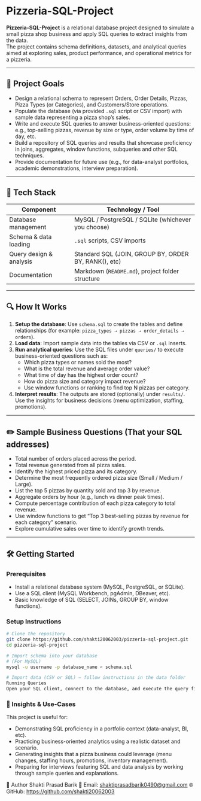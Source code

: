 # Pizzeria-SQL-Project

**Pizzeria-SQL-Project** is a relational database project designed to simulate a small pizza shop business and apply SQL queries to extract insights from the data.  
The project contains schema definitions, datasets, and analytical queries aimed at exploring sales, product performance, and operational metrics for a pizzeria.

---

## 🚀 Project Goals

- Design a relational schema to represent Orders, Order Details, Pizzas, Pizza Types (or Categories), and Customers/Store operations.  
- Populate the database (via provided `.sql` script or CSV import) with sample data representing a pizza shop’s sales.  
- Write and execute SQL queries to answer business-oriented questions: e.g., top-selling pizzas, revenue by size or type, order volume by time of day, etc.  
- Build a repository of SQL queries and results that showcase proficiency in joins, aggregates, window functions, subqueries and other SQL techniques.  
- Provide documentation for future use (e.g., for data-analyst portfolios, academic demonstrations, interview preparation).

---

## 🧩 Tech Stack

| Component               | Technology / Tool                                |
|-------------------------|--------------------------------------------------|
| Database management     | MySQL / PostgreSQL / SQLite (whichever you choose) |
| Schema & data loading   | `.sql` scripts, CSV imports                       |
| Query design & analysis | Standard SQL (JOIN, GROUP BY, ORDER BY, RANK(), etc) |
| Documentation           | Markdown (`README.md`), project folder structure   |

---

## 🔍 How It Works

1. **Setup the database**: Use `schema.sql` to create the tables and define relationships (for example: `pizza_types → pizzas → order_details → orders`).  
2. **Load data**: Import sample data into the tables via CSV or `.sql` inserts.  
3. **Run analytical queries**: Use the SQL files under `queries/` to execute business-oriented questions such as:  
   - Which pizza types or names sold the most?  
   - What is the total revenue and average order value?  
   - What time of day has the highest order count?  
   - How do pizza size and category impact revenue?  
   - Use window functions or ranking to find top N pizzas per category.  
4. **Interpret results**: The outputs are stored (optionally) under `results/`. Use the insights for business decisions (menu optimization, staffing, promotions).

---

## ✏️ Sample Business Questions (That your SQL addresses)

- Total number of orders placed across the period.  
- Total revenue generated from all pizza sales.  
- Identify the highest priced pizza and its category.  
- Determine the most frequently ordered pizza size (Small / Medium / Large).  
- List the top 5 pizzas by quantity sold and top 3 by revenue.  
- Aggregate orders by hour (e.g., lunch vs dinner peak times).  
- Compute percentage contribution of each pizza category to total revenue.  
- Use window functions to get “Top 3 best-selling pizzas by revenue for each category” scenario.  
- Explore cumulative sales over time to identify growth trends.

---

## 🛠️ Getting Started

### Prerequisites  
- Install a relational database system (MySQL, PostgreSQL, or SQLite).  
- Use a SQL client (MySQL Workbench, pgAdmin, DBeaver, etc).  
- Basic knowledge of SQL (SELECT, JOINs, GROUP BY, window functions).

### Setup Instructions  
```bash
# Clone the repository
git clone https://github.com/shakti20062003/pizzeria-sql-project.git
cd pizzeria-sql-project

# Import schema into your database
# (For MySQL)
mysql -u username -p database_name < schema.sql

# Import data (CSV or SQL) – follow instructions in the data folder
Running Queries
Open your SQL client, connect to the database, and execute the query files in the queries/ folder. Review results either via the UI or export them to files.
```
### 📏 Insights & Use-Cases
This project is useful for:

- Demonstrating SQL proficiency in a portfolio context (data-analyst, BI, etc).
- Practicing business-oriented analytics using a realistic dataset and scenario.
- Generating insights that a pizza business could leverage (menu changes, staffing hours, promotions, inventory management).
- Preparing for interviews featuring SQL and data analysis by working through sample queries and explanations.

👤 Author
Shakti Prasad Barik
📧 Email: shaktiprasadbarik0490@gmail.com
🌐 GitHub: https://github.com/shakti20062003

